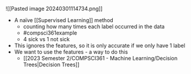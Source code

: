 ![[Pasted image 20240301114734.png]]
- A naïve [[Supervised Learning]] method
	- counting how many times each label occurred in the data
	- #compsci361example 
	- 4 sick vs 1 not sick
- This ignores the features, so it is only accurate if we only have 1 label
- We want to use the features - a way to do this
	- [[2023 Semester 2/COMPSCI361 - Machine Learning/Decision Trees|Decision Trees]]